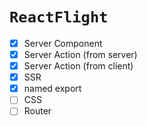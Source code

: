 # `ReactFlight`

- [x] Server Component
- [x] Server Action (from server)
- [x] Server Action (from client)
- [x] SSR
- [x] named export
- [ ] CSS
- [ ] Router
